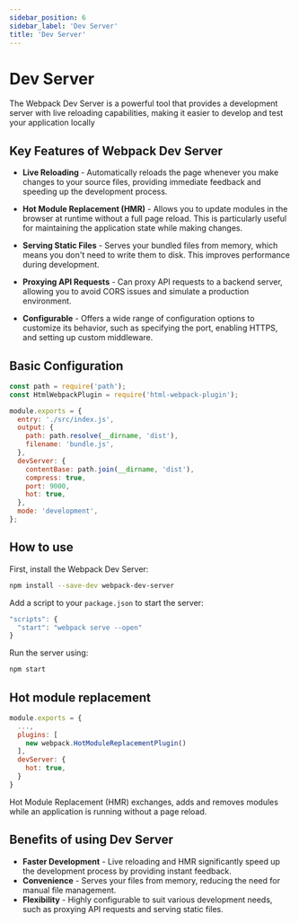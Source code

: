 ```yaml
---
sidebar_position: 6
sidebar_label: 'Dev Server'
title: 'Dev Server'
---
```


# Dev Server

The Webpack Dev Server is a powerful tool that provides a development server with live reloading capabilities, making it easier to develop and test your application locally

## Key Features of Webpack Dev Server

- **Live Reloading** - Automatically reloads the page whenever you make changes to your source files, providing immediate feedback and speeding up the development process.

- **Hot Module Replacement (HMR)** - Allows you to update modules in the browser at runtime without a full page reload. This is particularly useful for maintaining the application state while making changes.

- **Serving Static Files** - Serves your bundled files from memory, which means you don't need to write them to disk. This improves performance during development.

- **Proxying API Requests** - Can proxy API requests to a backend server, allowing you to avoid CORS issues and simulate a production environment.

- **Configurable** - Offers a wide range of configuration options to customize its behavior, such as specifying the port, enabling HTTPS, and setting up custom middleware.

## Basic Configuration

```jsx
const path = require('path');
const HtmlWebpackPlugin = require('html-webpack-plugin');

module.exports = {
  entry: './src/index.js',
  output: {
    path: path.resolve(__dirname, 'dist'),
    filename: 'bundle.js',
  },
  devServer: {
    contentBase: path.join(__dirname, 'dist'),
    compress: true,
    port: 9000,
    hot: true,
  },
  mode: 'development',
};
```

## How to use

First, install the Webpack Dev Server:

```sh
npm install --save-dev webpack-dev-server
```

Add a script to your `package.json` to start the server:

```js
"scripts": {
  "start": "webpack serve --open"
}
```

Run the server using:
```sh
npm start
```

## Hot module replacement

```js title="webpack.config.js"
module.exports = {
  ...,
  plugins: [
    new webpack.HotModuleReplacementPlugin()
  ],
  devServer: {
    hot: true,
  }
}
```

Hot Module Replacement (HMR) exchanges, adds and removes modules while an application is running without a page reload.

## Benefits of using Dev Server
- **Faster Development** - Live reloading and HMR significantly speed up the development process by providing instant feedback.
- **Convenience** - Serves your files from memory, reducing the need for manual file management.
- **Flexibility** - Highly configurable to suit various development needs, such as proxying API requests and serving static files.
